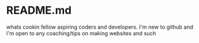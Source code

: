 # README.md
whats cookin fellow aspiring coders and developers. I'm new to github and I'm open to any coaching/tips on making websites and such
